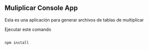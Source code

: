 ## Muliplicar Console App

Esta es una aplicación para generar archivos de tablas de multiplicar

Ejecutar este comando

```

npm install 
```
